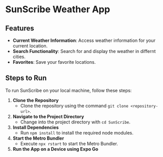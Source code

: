 # SunScribe Weather App
## Features

- **Current Weather Information**: Access weather information for your current location.
- **Search Functionality**: Search for and display the weather in differnt cities.
- **Favorites**: Save your favorite locations.

## Steps to Run

To run SunScribe on your local machine, follow these steps:

1. **Clone the Repository**
   - Clone the repository using the command `git clone <repository-url>`.
2. **Navigate to the Project Directory**
   - Change into the project directory with `cd SunScribe`.
3. **Install Dependencies**
   - Run `npm install` to install the required node modules.
4. **Start the Metro Bundler**
   - Execute `npx rstart` to start the Metro Bundler.
5. **Run the App on a Device using Expo Go**
   
